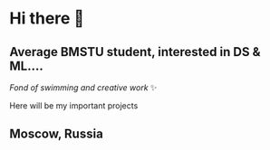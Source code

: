 # Hi there 👋
## Average BMSTU student, interested in DS & ML....
*Fond of swimming and creative work* ✨

Here will be my important projects


## Moscow, Russia
